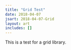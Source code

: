 ```yaml
---
title: "Grid Test"
date: 2018-04-07
jsart: 2018-04-07-Grid
layout: art
includes: []
---
```

This is a test for a grid library.